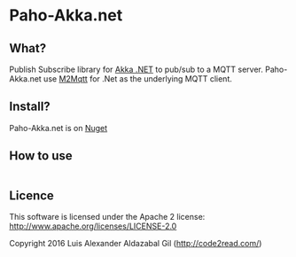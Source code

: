 Paho-Akka.net
=========

## What?
Publish Subscribe library for [Akka .NET](http://getakka.net/) to pub/sub to a MQTT server. Paho-Akka.net use [M2Mqtt](https://m2mqtt.wordpress.com/) for .Net as the underlying MQTT client.

## Install?
Paho-Akka.net is on [Nuget](https://www.nuget.org/packages/paho-akkadotnet)

## How to use

```scala

```

## Licence
This software is licensed under the Apache 2 license:
http://www.apache.org/licenses/LICENSE-2.0

Copyright 2016 Luis Alexander Aldazabal Gil (http://code2read.com/)
